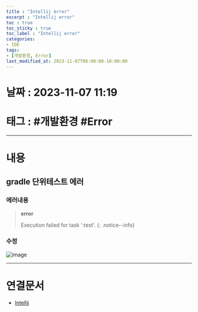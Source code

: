 ```yaml
---
title : "Intellij error"
excerpt : "Intellij error"
toc : true
toc_sticky : true
toc_label : "Intellij error"
categories:
- IDE
tags:
- [개발환경, Error]
last_modified_at: 2023-11-07T08:00:00-10:00:00
---
```


# 날짜 : 2023-11-07 11:19

# 태그 : #개발환경 #Error
---

# 내용

## gradle 단위테스트 에러

### 에러내용
> **error**
>
> Execution failed for task ':test'.
{: .notice--info}

### 수정
  
![image](../../assets/images/IntellijTestErrorFix.png)

---

# 연결문서
- [Intellij](../../ide/ide-Intellij)